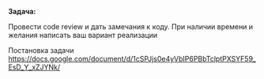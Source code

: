 **Задача:**

Провести code review и дать замечания к коду. При наличии времени и желания написать ваш вариант реализации

Постановка задачи
https://docs.google.com/document/d/1cSPJjs0e4yVbIP6PBbTclptPXSYF59_EsD_Y_xZJYNk/
